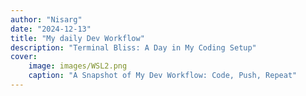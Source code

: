 ```yaml
---
author: "Nisarg"
date: "2024-12-13"
title: "My daily Dev Workflow"
description: "Terminal Bliss: A Day in My Coding Setup"
cover:
    image: images/WSL2.png
    caption: "A Snapshot of My Dev Workflow: Code, Push, Repeat"
---
```

